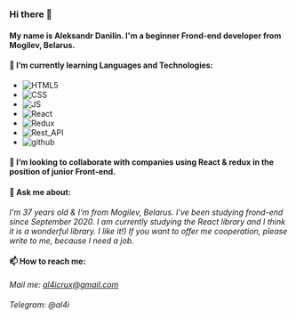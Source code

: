 ### Hi there 👋
#### My name is Aleksandr Danilin. I'm a beginner Frond-end developer from Mogilev, Belarus.

#### 🌱 I’m currently learning Languages and Technologies:
* ![HTML5](https://img.shields.io/badge/-HTML5%20-blue?style=for-the-badle&logo=html5)
* ![CSS](https://img.shields.io/badge/-CSS3-blue?style=for-the-badle&logo=css3)
* ![JS](https://img.shields.io/badge/-JS-yellow?style=for-the-badle&logo=JavaScript)
* ![React](https://img.shields.io/badge/-React-blue?style=for-the-badle&logo=react)
* ![Redux](https://img.shields.io/badge/-Redux-brightgreen?style=for-the-badle&logo=redux)
* ![Rest_API](https://img.shields.io/badge/-Rest_API-yellow?style=for-the-badle&logo=restapi)
* ![github](https://img.shields.io/badge/-github-red?style=for-the-badle&logo=git)

#### 👯 I’m looking to collaborate with companies using React & redux in the position of junior Front-end. 
 
#### 💬 Ask me about:
*I'm 37 years old & I'm from Mogilev, Belarus. I've been studying frond-end since September 2020. I am currently studying the React library and I think it is a wonderful library. I like it!) If you want to offer me cooperation, please write to me, because I need a job.*

#### 📫 How to reach me:
*Mail me: al4icrux@gmail.com*
####
*Telegram: @al4i*



<!--
- 🔭 I’m currently working on ...
- 🌱 I’m currently learning ...
- 👯 I’m looking to collaborate on ...
- 🤔 I’m looking for help with ...
- 💬 Ask me about ...
- 📫 How to reach me: ...
- 😄 Pronouns: ...
- ⚡ Fun fact: ...
--!>
